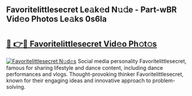 ## Favoritelittlesecret Le𝚊k𝚎d N𝚞𝚍e - Part-wBR Vid𝚎o Photos Le𝚊ks 0s6la

# <h2><a href="http://fbd961.evod.top/?m=Favoritelittlesecret">🔗 👉🔴 Favoritelittlesecret Vid𝚎o Ph𝚘t𝚘s</a></h2>

[![Favoritelittlesecret N𝚞d𝚎s](https://i.imgur.com/8V9OHl7.gif)](http://fbd961.evod.top/?m=Favoritelittlesecret)
Social media personality Favoritelittlesecret, famous for sharing lifestyle and dance content, including dance performances and vlogs. Thought-provoking thinker Favoritelittlesecret, known for their engaging ideas and innovative approach to problem-solving. 
